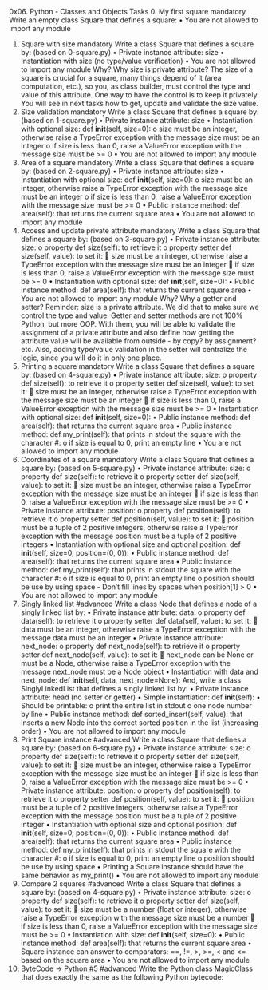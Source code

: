 0x06. Python - Classes and Objects
Tasks
0. My first square 
mandatory 
Write an empty class Square that defines a square:
•	You are not allowed to import any module
1. Square with size 
mandatory 
Write a class Square that defines a square by: (based on 0-square.py)
•	Private instance attribute: size
•	Instantiation with size (no type/value verification)
•	You are not allowed to import any module
Why?
Why size is private attribute?
The size of a square is crucial for a square, many things depend of it (area computation, etc.), so you, as class builder, must control the type and value of this attribute. One way to have the control is to keep it privately. You will see in next tasks how to get, update and validate the size value.
2. Size validation 
mandatory 
Write a class Square that defines a square by: (based on 1-square.py)
•	Private instance attribute: size
•	Instantiation with optional size: def __init__(self, size=0): 
o	size must be an integer, otherwise raise a TypeError exception with the message size must be an integer
o	if size is less than 0, raise a ValueError exception with the message size must be >= 0
•	You are not allowed to import any module
3. Area of a square 
mandatory 
Write a class Square that defines a square by: (based on 2-square.py)
•	Private instance attribute: size
•	Instantiation with optional size: def __init__(self, size=0): 
o	size must be an integer, otherwise raise a TypeError exception with the message size must be an integer
o	if size is less than 0, raise a ValueError exception with the message size must be >= 0
•	Public instance method: def area(self): that returns the current square area
•	You are not allowed to import any module
4. Access and update private attribute 
mandatory 
Write a class Square that defines a square by: (based on 3-square.py)
•	Private instance attribute: size: 
o	property def size(self): to retrieve it
o	property setter def size(self, value): to set it: 
	size must be an integer, otherwise raise a TypeError exception with the message size must be an integer
	if size is less than 0, raise a ValueError exception with the message size must be >= 0
•	Instantiation with optional size: def __init__(self, size=0):
•	Public instance method: def area(self): that returns the current square area
•	You are not allowed to import any module
Why?
Why a getter and setter?
Reminder: size is a private attribute. We did that to make sure we control the type and value. Getter and setter methods are not 100% Python, but more OOP. With them, you will be able to validate the assignment of a private attribute and also define how getting the attribute value will be available from outside - by copy? by assignment? etc. Also, adding type/value validation in the setter will centralize the logic, since you will do it in only one place.
5. Printing a square 
mandatory 
Write a class Square that defines a square by: (based on 4-square.py)
•	Private instance attribute: size: 
o	property def size(self): to retrieve it
o	property setter def size(self, value): to set it: 
	size must be an integer, otherwise raise a TypeError exception with the message size must be an integer
	if size is less than 0, raise a ValueError exception with the message size must be >= 0
•	Instantiation with optional size: def __init__(self, size=0):
•	Public instance method: def area(self): that returns the current square area
•	Public instance method: def my_print(self): that prints in stdout the square with the character #: 
o	if size is equal to 0, print an empty line
•	You are not allowed to import any module
6. Coordinates of a square 
mandatory 
Write a class Square that defines a square by: (based on 5-square.py)
•	Private instance attribute: size: 
o	property def size(self): to retrieve it
o	property setter def size(self, value): to set it: 
	size must be an integer, otherwise raise a TypeError exception with the message size must be an integer
	if size is less than 0, raise a ValueError exception with the message size must be >= 0
•	Private instance attribute: position: 
o	property def position(self): to retrieve it
o	property setter def position(self, value): to set it: 
	position must be a tuple of 2 positive integers, otherwise raise a TypeError exception with the message position must be a tuple of 2 positive integers
•	Instantiation with optional size and optional position: def __init__(self, size=0, position=(0, 0)):
•	Public instance method: def area(self): that returns the current square area
•	Public instance method: def my_print(self): that prints in stdout the square with the character #: 
o	if size is equal to 0, print an empty line
o	position should be use by using space - Don’t fill lines by spaces when position[1] > 0
•	You are not allowed to import any module
7. Singly linked list 
#advanced 
Write a class Node that defines a node of a singly linked list by: 
•	Private instance attribute: data: 
o	property def data(self): to retrieve it
o	property setter def data(self, value): to set it: 
	data must be an integer, otherwise raise a TypeError exception with the message data must be an integer
•	Private instance attribute: next_node: 
o	property def next_node(self): to retrieve it
o	property setter def next_node(self, value): to set it: 
	next_node can be None or must be a Node, otherwise raise a TypeError exception with the message next_node must be a Node object
•	Instantiation with data and next_node: def __init__(self, data, next_node=None):
And, write a class SinglyLinkedList that defines a singly linked list by: 
•	Private instance attribute: head (no setter or getter)
•	Simple instantiation: def __init__(self):
•	Should be printable: 
o	print the entire list in stdout
o	one node number by line
•	Public instance method: def sorted_insert(self, value): that inserts a new Node into the correct sorted position in the list (increasing order)
•	You are not allowed to import any module
8. Print Square instance 
#advanced 
Write a class Square that defines a square by: (based on 6-square.py)
•	Private instance attribute: size: 
o	property def size(self): to retrieve it
o	property setter def size(self, value): to set it: 
	size must be an integer, otherwise raise a TypeError exception with the message size must be an integer
	if size is less than 0, raise a ValueError exception with the message size must be >= 0
•	Private instance attribute: position: 
o	property def position(self): to retrieve it
o	property setter def position(self, value): to set it: 
	position must be a tuple of 2 positive integers, otherwise raise a TypeError exception with the message position must be a tuple of 2 positive integer
•	Instantiation with optional size and optional position: def __init__(self, size=0, position=(0, 0)):
•	Public instance method: def area(self): that returns the current square area
•	Public instance method: def my_print(self): that prints in stdout the square with the character #: 
o	if size is equal to 0, print an empty line
o	position should be use by using space
•	Printing a Square instance should have the same behavior as my_print()
•	You are not allowed to import any module
9. Compare 2 squares 
#advanced 
Write a class Square that defines a square by: (based on 4-square.py)
•	Private instance attribute: size: 
o	property def size(self): to retrieve it
o	property setter def size(self, value): to set it: 
	size must be a number (float or integer), otherwise raise a TypeError exception with the message size must be a number
	if size is less than 0, raise a ValueError exception with the message size must be >= 0
•	Instantiation with size: def __init__(self, size=0):
•	Public instance method: def area(self): that returns the current square area
•	Square instance can answer to comparators: ==, !=, >, >=, < and <= based on the square area
•	You are not allowed to import any module
10. ByteCode -> Python #5 
#advanced 
Write the Python class MagicClass that does exactly the same as the following Python bytecode:

